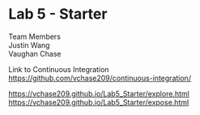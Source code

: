 # Lab 5 - Starter
Team Members \
Justin Wang \
Vaughan Chase 

Link to Continuous Integration \
https://github.com/vchase209/continuous-integration/ 

https://vchase209.github.io/Lab5_Starter/explore.html \
https://vchase209.github.io/Lab5_Starter/expose.html
